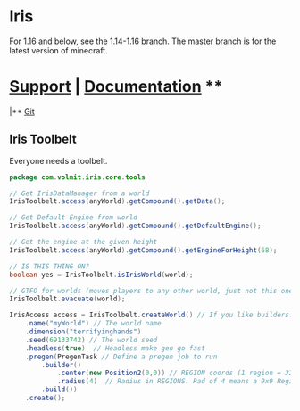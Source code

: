 # Iris

For 1.16 and below, see the 1.14-1.16 branch. The master branch is for the latest version of minecraft.

# [Support](https://discord.gg/3xxPTpT) **|** [Documentation](https://docs.volmit.com/iris/) **
|** [Git](https://github.com/IrisDimensions)

## Iris Toolbelt

Everyone needs a toolbelt.

```java
package com.volmit.iris.core.tools

// Get IrisDataManager from a world
IrisToolbelt.access(anyWorld).getCompound().getData();

// Get Default Engine from world
IrisToolbelt.access(anyWorld).getCompound().getDefaultEngine();

// Get the engine at the given height
IrisToolbelt.access(anyWorld).getCompound().getEngineForHeight(68);

// IS THIS THING ON?
boolean yes = IrisToolbelt.isIrisWorld(world);

// GTFO for worlds (moves players to any other world, just not this one)
IrisToolbelt.evacuate(world);

IrisAccess access = IrisToolbelt.createWorld() // If you like builders...
    .name("myWorld") // The world name
    .dimension("terrifyinghands")
    .seed(69133742) // The world seed
    .headless(true)  // Headless make gen go fast
    .pregen(PregenTask // Define a pregen job to run
        .builder()
            .center(new Position2(0,0)) // REGION coords (1 region = 32x32 chunks)
            .radius(4)  // Radius in REGIONS. Rad of 4 means a 9x9 Region map.
        .build())
    .create();
```
